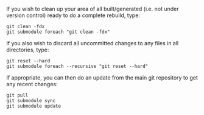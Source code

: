 If you wish to clean up your area of all built/generated (i.e. not under version control) ready to do a complete rebuild, type:
```
git clean -fdx
git submodule foreach "git clean -fdx"
```

If you also wish to discard all uncommitted changes to any files in all directories, type:
```
git reset --hard
git submodule foreach --recursive "git reset --hard"
```

If appropriate, you can then do an update from the main git repository to get any recent changes:
```
git pull
git submodule sync
git submodule update
```

